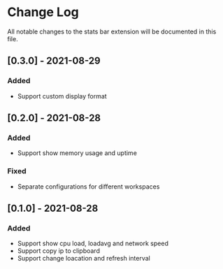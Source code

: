 # Change Log

All notable changes to the stats bar extension will be documented in this file.

## [0.3.0] - 2021-08-29

### Added

- Support custom display format

## [0.2.0] - 2021-08-28

### Added

- Support show memory usage and uptime

### Fixed

- Separate configurations for different workspaces

## [0.1.0] - 2021-08-28

### Added

- Support show cpu load, loadavg and network speed
- Support copy ip to clipboard
- Support change loacation and refresh interval
